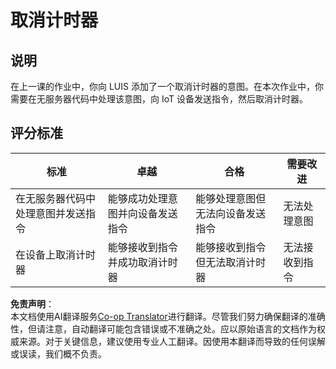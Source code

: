 <!--
CO_OP_TRANSLATOR_METADATA:
{
  "original_hash": "da5d9360fe02fdcc1e91a725016c846d",
  "translation_date": "2025-08-25T00:07:59+00:00",
  "source_file": "6-consumer/lessons/3-spoken-feedback/assignment.md",
  "language_code": "zh"
}
-->
# 取消计时器

## 说明

在上一课的作业中，你向 LUIS 添加了一个取消计时器的意图。在本次作业中，你需要在无服务器代码中处理该意图，向 IoT 设备发送指令，然后取消计时器。

## 评分标准

| 标准 | 卓越 | 合格 | 需要改进 |
| -------- | --------- | -------- | ----------------- |
| 在无服务器代码中处理意图并发送指令 | 能够成功处理意图并向设备发送指令 | 能够处理意图但无法向设备发送指令 | 无法处理意图 |
| 在设备上取消计时器 | 能够接收到指令并成功取消计时器 | 能够接收到指令但无法取消计时器 | 无法接收到指令 |

**免责声明**：  
本文档使用AI翻译服务[Co-op Translator](https://github.com/Azure/co-op-translator)进行翻译。尽管我们努力确保翻译的准确性，但请注意，自动翻译可能包含错误或不准确之处。应以原始语言的文档作为权威来源。对于关键信息，建议使用专业人工翻译。因使用本翻译而导致的任何误解或误读，我们概不负责。